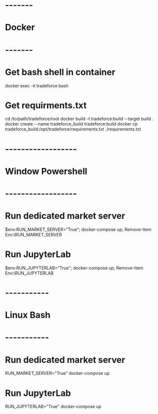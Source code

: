 

# -------
# Docker
# -------

# Get bash shell in container
docker exec -it tradeforce bash


# Get requirments.txt
cd /to/path/tradeforce/root
docker build -t tradeforce:build --target build .
docker create --name tradeforce_build tradeforce:build
docker cp tradeforce_build:/opt/tradeforce/requirements.txt ./requirements.txt

# ------------------
# Window Powershell
# ------------------

# Run dedicated market server
$env:RUN_MARKET_SERVER="True"; docker-compose up; Remove-Item Env:\RUN_MARKET_SERVER

# Run JupyterLab
$env:RUN_JUPYTERLAB="True"; docker-compose up; Remove-Item Env:\RUN_JUPYTERLAB

# -----------
# Linux Bash
# -----------

# Run dedicated market server
RUN_MARKET_SERVER="True" docker-compose up

# Run JupyterLab
RUN_JUPYTERLAB="True" docker-compose up
